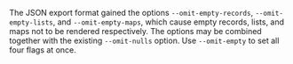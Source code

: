 The JSON export format gained the options `--omit-empty-records`,
`--omit-empty-lists`, and `--omit-empty-maps`, which cause empty records, lists,
and maps not to be rendered respectively. The options may be combined together
with the existing `--omit-nulls` option. Use `--omit-empty` to set all four
flags at once.
